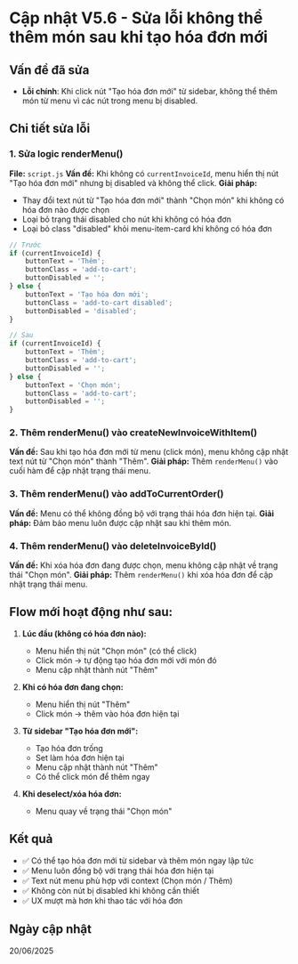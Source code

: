 # Cập nhật V5.6 - Sửa lỗi không thể thêm món sau khi tạo hóa đơn mới

## Vấn đề đã sửa
- **Lỗi chính**: Khi click nút "Tạo hóa đơn mới" từ sidebar, không thể thêm món từ menu vì các nút trong menu bị disabled.

## Chi tiết sửa lỗi

### 1. Sửa logic renderMenu()
**File:** `script.js`
**Vấn đề:** Khi không có `currentInvoiceId`, menu hiển thị nút "Tạo hóa đơn mới" nhưng bị disabled và không thể click.
**Giải pháp:**
- Thay đổi text nút từ "Tạo hóa đơn mới" thành "Chọn món" khi không có hóa đơn nào được chọn
- Loại bỏ trạng thái disabled cho nút khi không có hóa đơn
- Loại bỏ class "disabled" khỏi menu-item-card khi không có hóa đơn

```javascript
// Trước
if (currentInvoiceId) {
    buttonText = 'Thêm';
    buttonClass = 'add-to-cart';
    buttonDisabled = '';
} else {
    buttonText = 'Tạo hóa đơn mới';
    buttonClass = 'add-to-cart disabled';
    buttonDisabled = 'disabled';
}

// Sau
if (currentInvoiceId) {
    buttonText = 'Thêm';
    buttonClass = 'add-to-cart';
    buttonDisabled = '';
} else {
    buttonText = 'Chọn món';
    buttonClass = 'add-to-cart';
    buttonDisabled = '';
}
```

### 2. Thêm renderMenu() vào createNewInvoiceWithItem()
**Vấn đề:** Sau khi tạo hóa đơn mới từ menu (click món), menu không cập nhật text nút từ "Chọn món" thành "Thêm".
**Giải pháp:** Thêm `renderMenu()` vào cuối hàm để cập nhật trạng thái menu.

### 3. Thêm renderMenu() vào addToCurrentOrder()
**Vấn đề:** Menu có thể không đồng bộ với trạng thái hóa đơn hiện tại.
**Giải pháp:** Đảm bảo menu luôn được cập nhật sau khi thêm món.

### 4. Thêm renderMenu() vào deleteInvoiceById()
**Vấn đề:** Khi xóa hóa đơn đang được chọn, menu không cập nhật về trạng thái "Chọn món".
**Giải pháp:** Thêm `renderMenu()` khi xóa hóa đơn để cập nhật trạng thái menu.

## Flow mới hoạt động như sau:

1. **Lúc đầu (không có hóa đơn nào):**
   - Menu hiển thị nút "Chọn món" (có thể click)
   - Click món → tự động tạo hóa đơn mới với món đó
   - Menu cập nhật thành nút "Thêm"

2. **Khi có hóa đơn đang chọn:**
   - Menu hiển thị nút "Thêm" 
   - Click món → thêm vào hóa đơn hiện tại

3. **Từ sidebar "Tạo hóa đơn mới":**
   - Tạo hóa đơn trống
   - Set làm hóa đơn hiện tại
   - Menu cập nhật thành nút "Thêm"
   - Có thể click món để thêm ngay

4. **Khi deselect/xóa hóa đơn:**
   - Menu quay về trạng thái "Chọn món"

## Kết quả
- ✅ Có thể tạo hóa đơn mới từ sidebar và thêm món ngay lập tức
- ✅ Menu luôn đồng bộ với trạng thái hóa đơn hiện tại
- ✅ Text nút menu phù hợp với context (Chọn món / Thêm)
- ✅ Không còn nút bị disabled khi không cần thiết
- ✅ UX mượt mà hơn khi thao tác với hóa đơn

## Ngày cập nhật
20/06/2025
